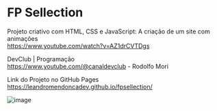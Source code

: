 # FP Sellection
Projeto criativo com HTML, CSS e JavaScript: A criação de um site com animações </br>
https://www.youtube.com/watch?v=AZ1drCVTDgs 


DevClub | Programação</br>
https://www.youtube.com/@canaldevclub -  Rodolfo Mori

Link do Projeto no GitHub Pages</br>
https://leandromendoncadev.github.io/fpsellection/

![image](https://github.com/user-attachments/assets/947d757d-403d-4eb2-bb62-2feca61856af)
